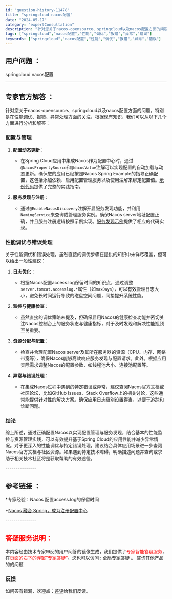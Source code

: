 ```yaml
---
id: "question-history-11478"
title: "springcloud nacos配置"
date: "2024-05-17"
category: "expertConsultation"
description: "针对您关于nacos-opensource、springcloud以及nacos配置方面的问题，特别是在性能调优、报错、异常处理方面的关注，根据现有知识，我们可以从以下几个方面进行分析和解答：### 配置与管理1. **配置动态更新**：   - 在Spring Cloud应用中集成Nacos作为配"
tags: ["springcloud","nacos配置","性能","调优","报错","异常","错误"]
keywords: ["springcloud","nacos配置","性能","调优","报错","异常","错误"]
---
```


## 用户问题 ： 
 springcloud nacos配置  

---------------
## 专家官方解答 ：

针对您关于nacos-opensource、springcloud以及nacos配置方面的问题，特别是在性能调优、报错、异常处理方面的关注，根据现有知识，我们可以从以下几个方面进行分析和解答：

### 配置与管理

1. **配置动态更新**：
   - 在Spring Cloud应用中集成Nacos作为配置中心时，通过`@NacosPropertySource`和`@NacosValue`注解可以实现配置的自动加载与动态更新。确保您的应用已经按照Nacos Spring Example的指导正确配置，这包括添加依赖、启用配置管理服务以及使用注解来绑定配置值。[示例代码](https://github.com/nacos-group/nacos-examples/tree/master/nacos-spring-example/nacos-spring-config-example)提供了完整的实践指南。

2. **服务发现与注册**：
   - 通过`@EnableNacosDiscovery`注解开启服务发现功能，并利用`NamingService`来查询或管理服务实例。确保Nacos server地址配置正确，并且服务注册逻辑按照示例实现。[服务发现示例](https://github.com/nacos-group/nacos-examples/tree/master/nacos-spring-example/nacos-spring-discovery-example)提供了相应的代码实现。

### 性能调优与错误处理

关于性能调优和错误处理，虽然直接的调优步骤在提供的知识中未详尽覆盖，但可以给出一般性建议：

1. **日志优化**：
   - 根据Nacos配置access.log保留时间的知识点，通过调整`server.tomcat.accesslog.*`属性（如`maxDays`），可以有效管理日志大小，避免长时间运行导致的磁盘空间问题，间接提升系统性能。

2. **监控与健康检查**：
   - 虽然直接的调优策略未提及，但确保启用Nacos的健康检查功能并密切关注Nacos控制台上的服务状态与健康指标，对于及时发现和解决性能瓶颈至关重要。

3. **资源分配与配置**：
   - 检查并合理配置Nacos server及其所在服务器的资源（CPU、内存、网络带宽等），确保Nacos能够高效响应服务发现与配置请求。此外，根据应用实际需求调整Nacos的配置参数，如线程池大小、连接池配置等。

4. **异常与错误处理**：
   - 在集成Nacos过程中遇到的特定错误或异常，建议查阅Nacos官方文档或社区论坛，比如GitHub Issues、Stack Overflow上的相关讨论，这些通常能提供针对性的解决方案。确保应用日志级别设置得当，以便于追踪和诊断问题。

### 结论

综上所述，通过正确配置Nacos以实现配置管理与服务发现，结合基本的性能监控与资源管理实践，可以有效提升基于Spring Cloud的应用性能并减少异常情况。对于更深入的性能调优与特定错误处理，建议结合具体应用场景进一步查阅Nacos官方文档与社区资源。如果遇到特定技术障碍，明确描述问题并查询或求助于相关技术社区将是获取帮助的有效途径。


<font color="#949494">---------------</font> 


## 参考链接 ：

*专家经验：Nacos 配置access.log的保留时间 
 
 *[Nacos 融合 Spring，成为注册配置中心](https://nacos.io/docs/latest/ecology/use-nacos-with-spring)


 <font color="#949494">---------------</font> 
 


## <font color="#FF0000">答疑服务说明：</font> 

本内容经由技术专家审阅的用户问答的镜像生成，我们提供了<font color="#FF0000">专家智能答疑服务</font>，在<font color="#FF0000">页面的右下的浮窗”专家答疑“</font>。您也可以访问 : [全局专家答疑](https://answer.opensource.alibaba.com/docs/intro) 。 咨询其他产品的的问题

### 反馈
如问答有错漏，欢迎点：[差评](https://ai.nacos.io/user/feedbackByEnhancerGradePOJOID?enhancerGradePOJOId=13765)给我们反馈。
